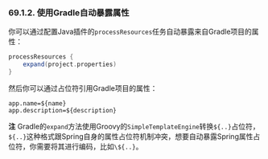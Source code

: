 ### 69.1.2. 使用Gradle自动暴露属性

你可以通过配置Java插件的`processResources`任务自动暴露来自Gradle项目的属性：
```gradle
processResources {
    expand(project.properties)
}
```
然后你可以通过占位符引用Gradle项目的属性：
```properties
app.name=${name}
app.description=${description}
```

**注** Gradle的`expand`方法使用Groovy的`SimpleTemplateEngine`转换`${..}`占位符，`${..}`这种格式跟Spring自身的属性占位符机制冲突，想要自动暴露Spring属性占位符，你需要将其进行编码，比如`\${..}`。
